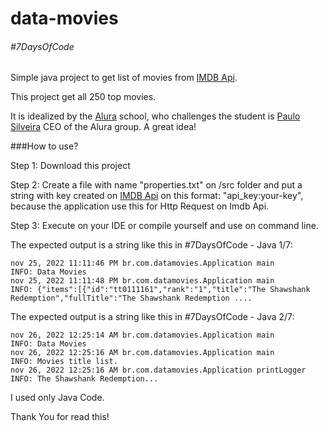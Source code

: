 # data-movies

###### #7DaysOfCode

Simple java project to get list of movies from [IMDB Api](https://imdb-api.com/API).

This project get all 250 top movies.

It is idealized by the [Alura](https://www.alura.com.br) school, who challenges the student is [Paulo Silveira](https://twitter.com/paulo_caelum?s=20&t=rdXt3W7TSM1JxhEGDpmSeQ) CEO of the Alura group. A great idea!

###How to use?

Step 1: Download this project

Step 2: Create a file with name "properties.txt" on /src folder and put a string with key created on [IMDB Api](https://imdb-api.com/API) on this format: "api_key:your-key", because the application use this for Http Request on Imdb Api.

Step 3: Execute on your IDE or compile yourself and use on command line.

The expected output is a string like this in #7DaysOfCode - Java 1/7:

```
nov 25, 2022 11:11:46 PM br.com.datamovies.Application main
INFO: Data Movies
nov 25, 2022 11:11:48 PM br.com.datamovies.Application main
INFO: {"items":[{"id":"tt0111161","rank":"1","title":"The Shawshank Redemption","fullTitle":"The Shawshank Redemption ....
```

The expected output is a string like this in #7DaysOfCode - Java 2/7:

```
nov 26, 2022 12:25:14 AM br.com.datamovies.Application main
INFO: Data Movies 
nov 26, 2022 12:25:16 AM br.com.datamovies.Application main
INFO: Movies title list.
nov 26, 2022 12:25:16 AM br.com.datamovies.Application printLogger
INFO: The Shawshank Redemption...
```



I used only Java Code.

Thank You for read this!
